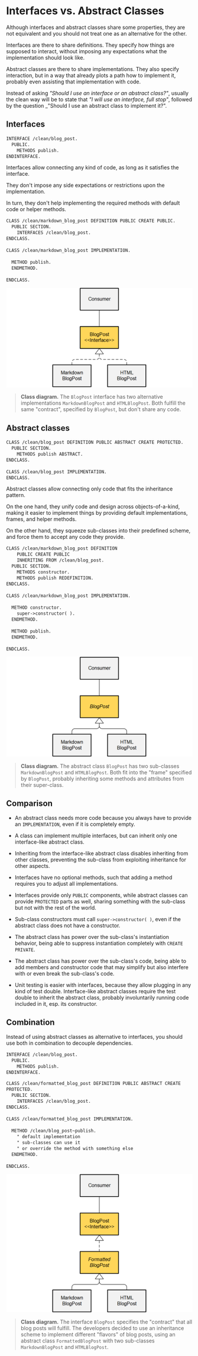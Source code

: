 # Interfaces vs. Abstract Classes

Although interfaces and abstract classes share some properties,
they are not equivalent and you should not treat one
as an alternative for the other.

Interfaces are there to share definitions.
They specify how things are supposed to interact,
without imposing any expectations
what the implementation should look like.

Abstract classes are there to share implementations.
They also specify interaction,
but in a way that already plots a path how to implement it,
probably even assisting that implementation with code.

Instead of asking _"Should I use an interface or an abstract class?"_,
usually the clean way will be to state that _"I will use an interface, full stop"_,
followed by the question _"Should I use an abstract class to implement it?".

## Interfaces

```ABAP
INTERFACE /clean/blog_post.
  PUBLIC.
    METHODS publish.
ENDINTERFACE.
```

Interfaces allow connecting any kind of code,
as long as it satisfies the interface.

They don't impose any
side expectations or restrictions upon the implementation.

In turn, they don't help implementing the required methods
with default code or helper methods.

```ABAP
CLASS /clean/markdown_blog_post DEFINITION PUBLIC CREATE PUBLIC.
  PUBLIC SECTION.
    INTERFACES /clean/blog_post.
ENDCLASS.

CLASS /clean/markdown_blog_post IMPLEMENTATION.
  
  METHOD publish.
  ENDMETHOD.
  
ENDCLASS.
```

![](interfaces-vs-abstract-classes/InterfacesVsAbstractClasses-Interface.png)

> **Class diagram.**
The `BlogPost` interface has two alternative
implementations `MarkdownBlogPost` and `HTMLBlogPost`.
Both fulfill the same "contract", specified by  `BlogPost`,
but don't share any code.

## Abstract classes

```ABAP
CLASS /clean/blog_post DEFINITION PUBLIC ABSTRACT CREATE PROTECTED.
  PUBLIC SECTION.
    METHODS publish ABSTRACT.
ENDCLASS.

CLASS /clean/blog_post IMPLEMENTATION.
ENDCLASS.
```

Abstract classes allow connecting only code that
fits the inheritance pattern.

On the one hand, they unify code and design across objects-of-a-kind,
making it easier to implement things by providing default implementations,
frames, and helper methods.

On the other hand, they squeeze sub-classes into their predefined scheme,
and force them to accept any code they provide.

```ABAP
CLASS /clean/markdown_blog_post DEFINITION
    PUBLIC CREATE PUBLIC
    INHERITING FROM /clean/blog_post.
  PUBLIC SECTION.
    METHODS constructor.
    METHODS publish REDEFINITION.
ENDCLASS.

CLASS /clean/markdown_blog_post IMPLEMENTATION.

  METHOD constructor.
    super->constructor( ).
  ENDMETHOD.
  
  METHOD publish.
  ENDMETHOD.
  
ENDCLASS.
```

![](interfaces-vs-abstract-classes/InterfacesVsAbstractClasses-AbstractClass.png)

> **Class diagram.**
The abstract class `BlogPost` has two sub-classes
`MarkdownBlogPost` and `HTMLBlogPost`.
Both fit into the "frame" specified by `BlogPost`,
probably inheriting some methods and attributes from their super-class.

## Comparison

- An abstract class needs more code
because you always have to provide an `IMPLEMENTATION`,
even if it is completely empty.

- A class can implement multiple interfaces,
but can inherit only one interface-like abstract class.

- Inheriting from the interface-like abstract class
disables inheriting from other classes,
preventing the sub-class from exploiting inheritance for other aspects.

- Interfaces have no optional methods,
such that adding a method requires you
to adjust all implementations.

- Interfaces provide only `PUBLIC` components,
while abstract classes can provide `PROTECTED` parts as well,
sharing something with the sub-class but not with the rest of the world.

- Sub-class constructors must call `super->constructor( )`,
even if the abstract class does not have a constructor.

- The abstract class has power over the sub-class's instantiation behavior,
being able to suppress instantiation completely with `CREATE PRIVATE`.

- The abstract class has power over the sub-class's code,
being able to add members and constructor code that may
simplify but also interfere with or even break the sub-class's code.

- Unit testing is easier with interfaces,
because they allow plugging in any kind of test double.
Interface-like abstract classes require the test double
to inherit the abstract class, probably involuntarily
running code included in it, esp. its constructor.

## Combination

Instead of using abstract classes as alternative to interfaces,
you should use both in combination to decouple dependencies.

```ABAP
INTERFACE /clean/blog_post.
  PUBLIC.
    METHODS publish.
ENDINTERFACE.
```

```ABAP
CLASS /clean/formatted_blog_post DEFINITION PUBLIC ABSTRACT CREATE PROTECTED.
  PUBLIC SECTION.
    INTERFACES /clean/blog_post.
ENDCLASS.

CLASS /clean/formatted_blog_post IMPLEMENTATION.

  METHOD /clean/blog_post~publish.
    " default implementation
    " sub-classes can use it
    " or override the method with something else
  ENDMETHOD.
  
ENDCLASS.
```

![](interfaces-vs-abstract-classes/InterfacesVsAbstractClasses-Combined.png)

> **Class diagram.**
The interface `BlogPost` specifies the "contract"
that all blog posts will fulfill.
The developers decided to use an inheritance scheme to implement
different "flavors" of blog posts,
using an abstract class `FormattedBlogPost` with two sub-classes
`MarkdownBlogPost` and `HTMLBlogPost`.
